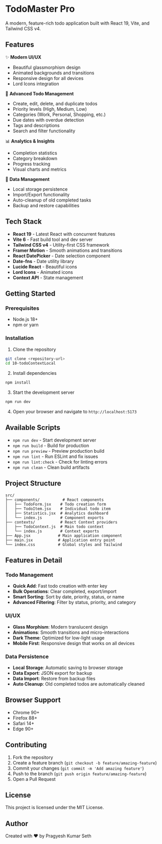 # TodoMaster Pro

A modern, feature-rich todo application built with React 19, Vite, and Tailwind CSS v4.

## Features

✨ **Modern UI/UX**
- Beautiful glassmorphism design
- Animated backgrounds and transitions
- Responsive design for all devices
- Lord Icons integration

📝 **Advanced Todo Management**
- Create, edit, delete, and duplicate todos
- Priority levels (High, Medium, Low)
- Categories (Work, Personal, Shopping, etc.)
- Due dates with overdue detection
- Tags and descriptions
- Search and filter functionality

📊 **Analytics & Insights**
- Completion statistics
- Category breakdown
- Progress tracking
- Visual charts and metrics

💾 **Data Management**
- Local storage persistence
- Import/Export functionality
- Auto-cleanup of old completed tasks
- Backup and restore capabilities

## Tech Stack

- **React 19** - Latest React with concurrent features
- **Vite 6** - Fast build tool and dev server
- **Tailwind CSS v4** - Utility-first CSS framework
- **Framer Motion** - Smooth animations and transitions
- **React DatePicker** - Date selection component
- **Date-fns** - Date utility library
- **Lucide React** - Beautiful icons
- **Lord Icons** - Animated icons
- **Context API** - State management

## Getting Started

### Prerequisites

- Node.js 18+ 
- npm or yarn

### Installation

1. Clone the repository
```bash
git clone <repository-url>
cd 10-todoContextLocal
```

2. Install dependencies
```bash
npm install
```

3. Start the development server
```bash
npm run dev
```

4. Open your browser and navigate to `http://localhost:5173`

## Available Scripts

- `npm run dev` - Start development server
- `npm run build` - Build for production
- `npm run preview` - Preview production build
- `npm run lint` - Run ESLint and fix issues
- `npm run lint:check` - Check for linting errors
- `npm run clean` - Clean build artifacts

## Project Structure

```
src/
├── components/          # React components
│   ├── TodoForm.jsx    # Todo creation form
│   ├── TodoItem.jsx    # Individual todo item
│   ├── Statistics.jsx  # Analytics dashboard
│   └── index.js        # Component exports
├── contexts/           # React Context providers
│   ├── TodoContext.js  # Main todo context
│   └── index.js        # Context exports
├── App.jsx            # Main application component
├── main.jsx           # Application entry point
└── index.css          # Global styles and Tailwind
```

## Features in Detail

### Todo Management
- **Quick Add**: Fast todo creation with enter key
- **Bulk Operations**: Clear completed, export/import
- **Smart Sorting**: Sort by date, priority, status, or name
- **Advanced Filtering**: Filter by status, priority, and category

### UI/UX
- **Glass Morphism**: Modern translucent design
- **Animations**: Smooth transitions and micro-interactions
- **Dark Theme**: Optimized for low-light usage
- **Mobile First**: Responsive design that works on all devices

### Data Persistence
- **Local Storage**: Automatic saving to browser storage
- **Data Export**: JSON export for backup
- **Data Import**: Restore from backup files
- **Auto Cleanup**: Old completed todos are automatically cleaned

## Browser Support

- Chrome 90+
- Firefox 88+
- Safari 14+
- Edge 90+

## Contributing

1. Fork the repository
2. Create a feature branch (`git checkout -b feature/amazing-feature`)
3. Commit your changes (`git commit -m 'Add amazing feature'`)
4. Push to the branch (`git push origin feature/amazing-feature`)
5. Open a Pull Request

## License

This project is licensed under the MIT License.

## Author

Created with ❤️ by Pragyesh Kumar Seth
